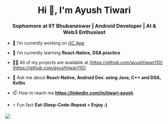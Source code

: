 <h1 align="center">Hi 👋, I'm Ayush Tiwari</h1>
<h3 align="center">Sophomore at IIT Bhubaneswar | Android Developer | AI & Web3 Enthusiast</h3>

- 🔭 I’m currently working on [GC App](https://github.com/SamMathelete/GC-App)

- 🌱 I’m currently learning **React-Native, DSA practice**

- 👨‍💻 All of my projects are available at [https://github.com/ayushtiwari110](https://github.com/ayushtiwari110)

- 💬 Ask me about **React-Native, Android Dev. using Java, C++ and DSA, Kotlin**

- 📫 How to reach me **https://linkedin.com/in/tiwari-ayush**

- ⚡ Fun fact **Eat-Sleep-Code-Repeat + Enjoy :)**

<img src="https://github-readme-stats.vercel.app/api?username=ayushtiwari110&theme=blue-red">
